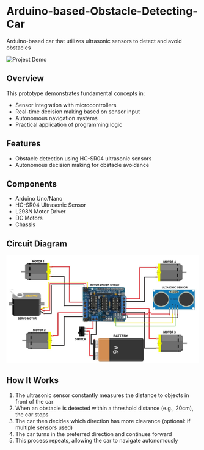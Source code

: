 # Arduino-based-Obstacle-Detecting-Car
Arduino-based car that utilizes ultrasonic sensors to detect and avoid obstacles

![Project Demo](https://drive.google.com/file/d/1N4ii9MJiHEWqb8aQLrDS6pElsUyvZUfm/view?usp=sharing)

## Overview

This prototype demonstrates fundamental concepts in:
- Sensor integration with microcontrollers
- Real-time decision making based on sensor input
- Autonomous navigation systems
- Practical application of programming logic

## Features

- Obstacle detection using HC-SR04 ultrasonic sensors
- Autonomous decision making for obstacle avoidance

## Components

- Arduino Uno/Nano
- HC-SR04 Ultrasonic Sensor
- L298N Motor Driver
- DC Motors
- Chassis

## Circuit Diagram

![Circuit Diagram](schematics/circuit_diagram.png)

## How It Works

1. The ultrasonic sensor constantly measures the distance to objects in front of the car
2. When an obstacle is detected within a threshold distance (e.g., 20cm), the car stops
3. The car then decides which direction has more clearance (optional: if multiple sensors used)
4. The car turns in the preferred direction and continues forward
5. This process repeats, allowing the car to navigate autonomously


